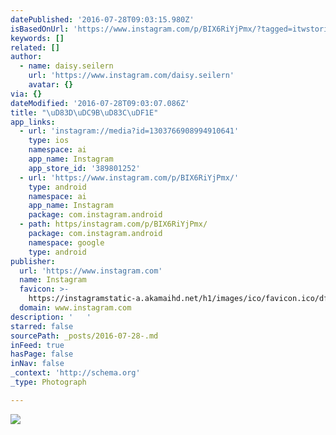 ```yaml
---
datePublished: '2016-07-28T09:03:15.980Z'
isBasedOnUrl: 'https://www.instagram.com/p/BIX6RiYjPmx/?tagged=itwstories'
keywords: []
related: []
author:
  - name: daisy.seilern
    url: 'https://www.instagram.com/daisy.seilern'
    avatar: {}
via: {}
dateModified: '2016-07-28T09:03:07.086Z'
title: "\uD83D\uDC9B\uD83C\uDF1E"
app_links:
  - url: 'instagram://media?id=1303766908994910641'
    type: ios
    namespace: ai
    app_name: Instagram
    app_store_id: '389801252'
  - url: 'https://www.instagram.com/p/BIX6RiYjPmx/'
    type: android
    namespace: ai
    app_name: Instagram
    package: com.instagram.android
  - path: https/instagram.com/p/BIX6RiYjPmx/
    package: com.instagram.android
    namespace: google
    type: android
publisher:
  url: 'https://www.instagram.com'
  name: Instagram
  favicon: >-
    https://instagramstatic-a.akamaihd.net/h1/images/ico/favicon.ico/dfa85bb1fd63.ico
  domain: www.instagram.com
description: '   '
starred: false
sourcePath: _posts/2016-07-28-.md
inFeed: true
hasPage: false
inNav: false
_context: 'http://schema.org'
_type: Photograph

---
```

![   ](https://imgflo.herokuapp.com/graph/vahj1ThiexotieMo/46a79aed4905734b03e6ead00e111ee6/croprotate.jpg?cropheight=438&cropwidth=640&degrees=0&input=https%3A%2F%2Fscontent.cdninstagram.com%2Ft51.2885-15%2Fs640x640%2Fsh0.08%2Fe35%2F13642960_318303455175872_207122219_n.jpg%3Fig_cache_key%3DMTMwMzc2NjkwODk5NDkxMDY0MQ%253D%253D.2&x=0&y=103)